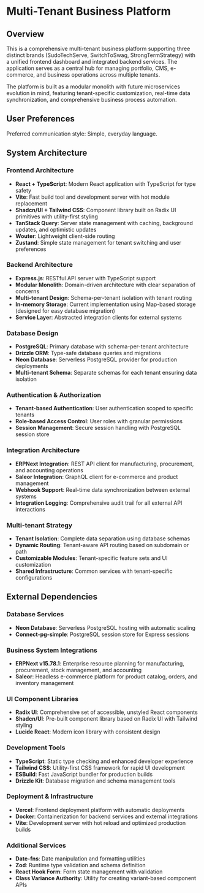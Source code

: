 # Multi-Tenant Business Platform

## Overview

This is a comprehensive multi-tenant business platform supporting three distinct brands (SudoTechServe, SwitchToSwag, StrongTermStrategy) with a unified frontend dashboard and integrated backend services. The application serves as a central hub for managing portfolio, CMS, e-commerce, and business operations across multiple tenants.

The platform is built as a modular monolith with future microservices evolution in mind, featuring tenant-specific customization, real-time data synchronization, and comprehensive business process automation.

## User Preferences

Preferred communication style: Simple, everyday language.

## System Architecture

### Frontend Architecture
- **React + TypeScript**: Modern React application with TypeScript for type safety
- **Vite**: Fast build tool and development server with hot module replacement
- **Shadcn/UI + Tailwind CSS**: Component library built on Radix UI primitives with utility-first styling
- **TanStack Query**: Server state management with caching, background updates, and optimistic updates
- **Wouter**: Lightweight client-side routing
- **Zustand**: Simple state management for tenant switching and user preferences

### Backend Architecture
- **Express.js**: RESTful API server with TypeScript support
- **Modular Monolith**: Domain-driven architecture with clear separation of concerns
- **Multi-tenant Design**: Schema-per-tenant isolation with tenant routing
- **In-memory Storage**: Current implementation using Map-based storage (designed for easy database migration)
- **Service Layer**: Abstracted integration clients for external systems

### Database Design
- **PostgreSQL**: Primary database with schema-per-tenant architecture
- **Drizzle ORM**: Type-safe database queries and migrations
- **Neon Database**: Serverless PostgreSQL provider for production deployments
- **Multi-tenant Schema**: Separate schemas for each tenant ensuring data isolation

### Authentication & Authorization
- **Tenant-based Authentication**: User authentication scoped to specific tenants
- **Role-based Access Control**: User roles with granular permissions
- **Session Management**: Secure session handling with PostgreSQL session store

### Integration Architecture
- **ERPNext Integration**: REST API client for manufacturing, procurement, and accounting operations
- **Saleor Integration**: GraphQL client for e-commerce and product management
- **Webhook Support**: Real-time data synchronization between external systems
- **Integration Logging**: Comprehensive audit trail for all external API interactions

### Multi-tenant Strategy
- **Tenant Isolation**: Complete data separation using database schemas
- **Dynamic Routing**: Tenant-aware API routing based on subdomain or path
- **Customizable Modules**: Tenant-specific feature sets and UI customization
- **Shared Infrastructure**: Common services with tenant-specific configurations

## External Dependencies

### Database Services
- **Neon Database**: Serverless PostgreSQL hosting with automatic scaling
- **Connect-pg-simple**: PostgreSQL session store for Express sessions

### Business System Integrations
- **ERPNext v15.78.1**: Enterprise resource planning for manufacturing, procurement, stock management, and accounting
- **Saleor**: Headless e-commerce platform for product catalog, orders, and inventory management

### UI Component Libraries
- **Radix UI**: Comprehensive set of accessible, unstyled React components
- **Shadcn/UI**: Pre-built component library based on Radix UI with Tailwind styling
- **Lucide React**: Modern icon library with consistent design

### Development Tools
- **TypeScript**: Static type checking and enhanced developer experience
- **Tailwind CSS**: Utility-first CSS framework for rapid UI development
- **ESBuild**: Fast JavaScript bundler for production builds
- **Drizzle Kit**: Database migration and schema management tools

### Deployment & Infrastructure
- **Vercel**: Frontend deployment platform with automatic deployments
- **Docker**: Containerization for backend services and external integrations
- **Vite**: Development server with hot reload and optimized production builds

### Additional Services
- **Date-fns**: Date manipulation and formatting utilities
- **Zod**: Runtime type validation and schema definition
- **React Hook Form**: Form state management with validation
- **Class Variance Authority**: Utility for creating variant-based component APIs